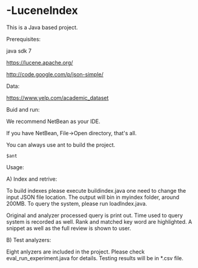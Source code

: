 -LuceneIndex
============
This is a Java based project.




Prerequisites:

java sdk 7

https://lucene.apache.org/

http://code.google.com/p/json-simple/


Data:

https://www.yelp.com/academic_dataset


Buid and run:

We recommend NetBean as your IDE.

If you have NetBean, File->Open directory, that's all.

You can always use ant to build the project.

```
$ant
```

Usage:

A) Index and retrive:

To build indexes please execute buildindex.java one need to change the input JSON file location. The output will bin in myindex folder, around 200MB. To query the system, please run loadIndex.java.

Original and analyzer processed query is print out. Time used to query system is recorded as well. Rank and matched key word are highlighted. A snippet as well as the full review is shown to user. 

B) Test analyzers:

Eight anlyzers are included in the project. Please check eval_run_experiment.java for details. Testing results will be in *.csv file.





